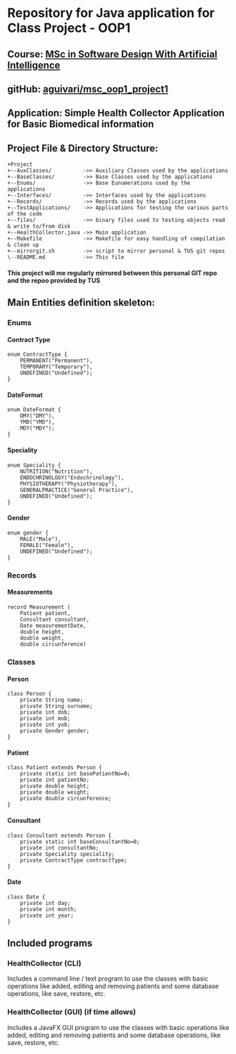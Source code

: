# Repository for Java application for Class Project - OOP1

## Course: [MSc in Software Design With Artificial Intelligence](https://tus.ie/courses/msc-in-software-design-with-artificial-intelligence/)
## gitHub: [aguivari/msc_oop1_project1](https://github.com/aguivari/msc_oop1_project1)

## Application: Simple Health Collector Application for Basic Biomedical information

## Project File & Directory Structure:

```
+Project
+--AuxClasses/          ->> Auxiliary Classes used by the applications
+--BaseClasses/         ->> Base Classes used by the applications
+--Enums/               ->> Base Eunumerations used by the applications
+--Interfaces/          ->> Interfaces used by the applications
+--Records/             ->> Records used by the applications
+--TestApplications/    ->> Applications for testing the various parts of the code
+--files/               ->> binary files used to testing objects read & write to/from disk
+--HealthCollector.java ->> Main application
+--Makefile             ->> Makefile for easy handling of compilation & clean up
+--mirrorgit.sh         ->> script to mirror personal & TUS git repos
\--README.md            ->> This file
```

#### This project will me regularly mirrored between this personal GIT repo and the repoo provided by TUS

## Main Entities definition skeleton:

### Enums

#### Contract Type
````
enum ContractType {
    PERMANENT("Permanent"),
    TEMPORARY("Temporary"),
    UNDEFINED("Undefined");
}
````

#### DateFormat
````
enum DateFormat {
    DMY("DMY"),
    YMD("YMD"),
    MDY("MDY");
}
````

#### Speciality
````
enum Speciality {
    NUTRITION("Nutrition"),
    ENDOCHRINOLOGY("Endochrinology"),
    PHYSIOTHERAPY("Physiotherapy"),
    GENERALPRACTICE("General Practice"),
    UNDEFINED("Undefined");
}
````

#### Gender
````
enum gender {
    MALE("Male"),
    FEMALE("Female"),
    UNDEFINED("Undefined");
}
````

### Records

#### Measurements
````
record Measurement (
    Patient patient,
    Consultant consultant,
    Date measurementDate,
    double height,
    double weight,
    double circunference)
````

### Classes

#### Person
```
class Person {
    private String name;
    private String surname;
    private int dob;
    private int mob;
    private int yob;
    private Gender gender;
}
```

#### Patient
```
class Patient extends Person {
    private static int basePatientNo=0;
    private int patientNo;
    private double height;
    private double weight;
    private double circunference;
}
```

#### Consultant
```
class Consultant extends Person {
    private static int baseConsultantNo=0;
    private int consultantNo;
    private Speciality speciality;
    private ContractType contractType;
}
```

#### Date
```
class Date {
    private int day;
    private int month;
    private int year;
}
```

## Included programs

### HealthCollector (CLI)

Includes a command line / text program to use the classes
with basic operations like added, editing and removing patients
and some database operations, like save, restore, etc.

### HealthCollector (GUI) (if time allows)

Includes a JavaFX GUI program to use the classes
with basic operations like added, editing and removing patients
and some database operations, like save, restore, etc.
